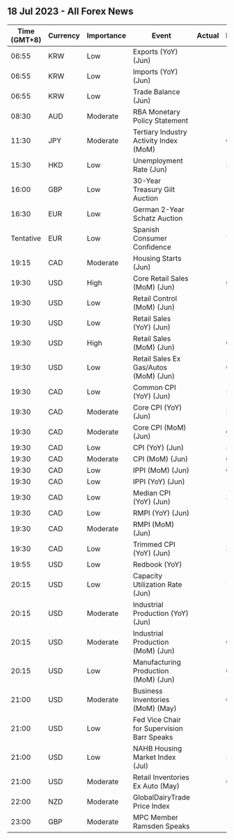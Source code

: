 ## 18 Jul 2023 - All Forex News
| Time (GMT+8) | Currency | Importance | Event | Actual | Forecast | Previous |
|------|----------|------------|-------|--------|----------|----------|
| 06:55 | KRW | Low | Exports (YoY) (Jun) |  |  | -6.0% |
| 06:55 | KRW | Low | Imports (YoY) (Jun) |  |  | -11.7% |
| 06:55 | KRW | Low | Trade Balance (Jun) |  |  | 1.13B |
| 08:30 | AUD | Moderate | RBA Monetary Policy Statement |  |  |  |
| 11:30 | JPY | Moderate | Tertiary Industry Activity Index (MoM) |  | 0.4% | 1.2% |
| 15:30 | HKD | Low | Unemployment Rate (Jun) |  | 3.1% | 3.0% |
| 16:00 | GBP | Low | 30-Year Treasury Gilt Auction |  |  | 4.478% |
| 16:30 | EUR | Low | German 2-Year Schatz Auction |  |  | 3.150% |
| Tentative | EUR | Low | Spanish Consumer Confidence |  | 79.4 | 81.5 |
| 19:15 | CAD | Moderate | Housing Starts (Jun) |  |  | 202.5K |
| 19:30 | USD | High | Core Retail Sales (MoM) (Jun) |  | 0.3% | 0.1% |
| 19:30 | USD | Low | Retail Control (MoM) (Jun) |  | -0.3% | 0.2% |
| 19:30 | USD | Low | Retail Sales (YoY) (Jun) |  | 1.60% | 1.61% |
| 19:30 | USD | High | Retail Sales (MoM) (Jun) |  | 0.5% | 0.3% |
| 19:30 | USD | Low | Retail Sales Ex Gas/Autos (MoM) (Jun) |  | 0.0% | 0.4% |
| 19:30 | CAD | Low | Common CPI (YoY) (Jun) |  | 5.0% | 5.2% |
| 19:30 | CAD | Moderate | Core CPI (YoY) (Jun) |  | 3.4% | 3.7% |
| 19:30 | CAD | Moderate | Core CPI (MoM) (Jun) |  | 0.5% | 0.4% |
| 19:30 | CAD | Low | CPI (YoY) (Jun) |  | 3.0% | 3.4% |
| 19:30 | CAD | Moderate | CPI (MoM) (Jun) |  | 0.3% | 0.4% |
| 19:30 | CAD | Low | IPPI (MoM) (Jun) |  | 0.3% | -1.0% |
| 19:30 | CAD | Low | IPPI (YoY) (Jun) |  | -8.3% | -6.3% |
| 19:30 | CAD | Low | Median CPI (YoY) (Jun) |  | 3.7% | 3.9% |
| 19:30 | CAD | Low | RMPI (YoY) (Jun) |  | -14.7% | -18.4% |
| 19:30 | CAD | Moderate | RMPI (MoM) (Jun) |  | -0.2% | -4.9% |
| 19:30 | CAD | Low | Trimmed CPI (YoY) (Jun) |  | 3.4% | 3.8% |
| 19:55 | USD | Low | Redbook (YoY) |  |  | -0.4% |
| 20:15 | USD | Low | Capacity Utilization Rate (Jun) |  | 79.5% | 79.6% |
| 20:15 | USD | Moderate | Industrial Production (YoY) (Jun) |  | 1.10% | 0.23% |
| 20:15 | USD | Moderate | Industrial Production (MoM) (Jun) |  | 0.0% | -0.2% |
| 20:15 | USD | Low | Manufacturing Production (MoM) (Jun) |  | 0.0% | 0.1% |
| 21:00 | USD | Moderate | Business Inventories (MoM) (May) |  | 0.2% | 0.2% |
| 21:00 | USD | Low | Fed Vice Chair for Supervision Barr Speaks |  |  |  |
| 21:00 | USD | Low | NAHB Housing Market Index (Jul) |  | 56 | 55 |
| 21:00 | USD | Moderate | Retail Inventories Ex Auto (May) |  | 0.0% | -0.2% |
| 22:00 | NZD | Moderate | GlobalDairyTrade Price Index |  | 1.9% | -3.3% |
| 23:00 | GBP | Moderate | MPC Member Ramsden Speaks |  |  |  |

